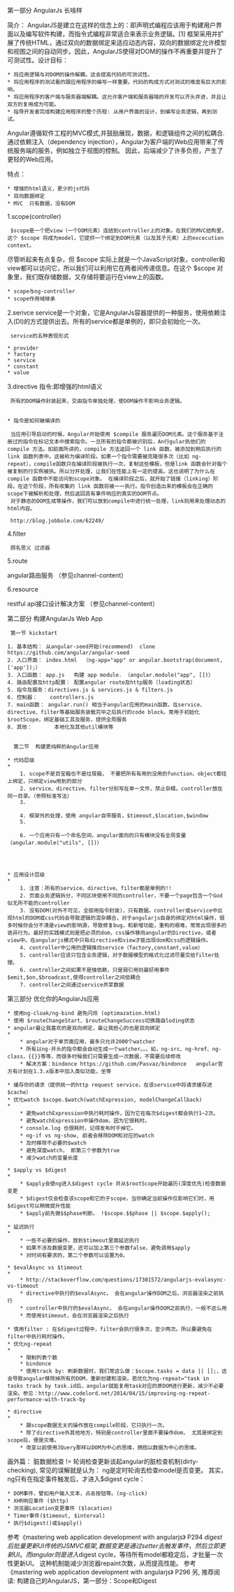 第一部分  AngularJs 长啥样

简介：
AngularJS是建立在这样的信念上的：即声明式编程应该用于构建用户界面以及编写软件构建，而指令式编程非常适合来表示业务逻辑。[1] 框架采用并扩展了传统HTML，通过双向的数据绑定来适应动态内容，双向的数据绑定允许模型和视图之间的自动同步。因此，AngularJS使得对DOM的操作不再重要并提升了可测试性。设计目标：

	* 将应用逻辑与对DOM的操作解耦。这会提高代码的可测试性。
	* 将应用程序的测试看的跟应用程序的编写一样重要。代码的构成方式对测试的难度有巨大的影响。
	* 将应用程序的客户端与服务器端解耦。这允许客户端和服务器端的开发可以齐头并进，并且让双方的复用成为可能。
	* 指导开发者完成构建应用程序的整个历程: 从用户界面的设计，到编写业务逻辑，再到测试。


Angular遵循软件工程的MVC模式,并鼓励展现，数据，和逻辑组件之间的松耦合.通过依赖注入（dependency injection），Angular为客户端的Web应用带来了传统服务端的服务，例如独立于视图的控制。 因此，后端减少了许多负担，产生了更轻的Web应用。

特点：

	* 增强的html语义，更少的js代码
	* 双向数据绑定
	* MVC  只有数据，没有DOM




1.scope(controller)

     $scope是一个把view（一个DOM元素）连结到controller上的对象。在我们的MVC结构里，这个 $scope 将成为model，它提供一个绑定到DOM元素（以及其子元素）上的excecution context。
尽管听起来有点复杂，但 $scope 实际上就是一个JavaScript对象，controller和view都可以访问它，所以我们可以利用它在两者间传递信息。在这个 $scope 对象里，我们既存储数据，又存储将要运行在view上的函数。


	* scope与ng-controller
	* scope作用域继承


2.serivce
     service是一个对象，它是AngularJs容器提供的一种服务，使用依赖注入(DI)的方式提供出去。所有的service都是单例的，即只会初始化一次。

     service的五种表现形式

	* provider
	* factory
	* service
	* constant
	* value

3.directive
     指令:即增强的html语义

     所有的DOM操作封装起来，交由指令单独处理，使DOM操作不影响业务逻辑。


	* 指令是如何被编译的

     当应用引导启动的时候，Angular开始使用 $compile 服务遍历DOM元素。这个服务基于注册过的指令在标记文本中搜索指令。一旦所有的指令都被识别后，An行gular执他们的 compile 方法。如前面所讲的，compile 方法返回一个 link 函数，被添加到稍后执行的 link 函数列表中。这被称为编译阶段。如果一个指令需要被克隆很多次（比如 ng-repeat），compile函数只在编译阶段被执行一次，复制这些模板，但是link 函数会针对每个被复制的行实例被执。所以分开处理，让我们在性能上有一定的提高。这也说明了为什么在 compile 函数中不能访问到scope对象。 在编译阶段之后，就开始了链接（linking）阶段。在这个阶段，所有收集的 link 函数将被一一执行。指令创造出来的模板会在正确的scope下被解析和处理，然后返回具有事件响应的真实的DOM节点。
     对于静态的DOM生成等操作，我们可以放到compile中进行统一处理，link则用来处理动态的html内容。

     http://blog.jobbole.com/62249/

4.filter

     顾名思义 过滤器

5.route

   angular路由服务  （参见channel-content）

6.resource

   restful api接口设计解决方案 （参见channel-content）

第二部分  构建AngularJs Web App

     第一节 kickstart

	1. 基本结构： 从angular-seed开始(recommend)  clone https://github.com/angular/angular-seed
	2. 入口界面： index.html  （ng-app="app" or angular.bootstrap(document, ['app']);）
	3. 入口函数： app.js   构建 app module. （angular.module("app", [])）
	4. 路由配置及http配置： 配置angular route及http服务（loading状态）
	5. 指令及服务：directives.js & services.js & filters.js
	6. 控制器：    controllers.js
	7. main函数： angular.run() 相当于angular应用的main函数，在service、directive、filter等基础服务装载完毕之后执行的code block。常用于初始化$rootScope，绑定基础工具及服务，提供全局服务
	8. 其他：       本地化及其他util模块等


      第二节  构建更纯粹的Angular应用

	* 代码层级
	*
		1. scope不是百宝箱也不是垃圾箱， 不要把所有有用的没用的function、object都往上绑定，只绑定view用到的部分
		2. service、directive、filter分别写在单一文件，禁止杂糅。controller放在同一目录。（参照标准写法）
		3.

		4. 框架外的处理，使用 angular自带服务，$timeout,$location,$window
		5.

		6. 一个应用只有一个命名空间，angular面向的只有模块没有全局变量 （angular.module("utils", [])）




	* 应用设计层级
	*
		1. 注意：所有的service、directive、filter都是单例的!!
		2. 页面业务逻辑拆分，不同区块使用不同的controller，不要一个page包含一个God似无所不能的controller
		3. 没有DOM(对外不可见，全部用指令封装)，只有数据。controller或service中出现html的DOM或css代码会导致逻辑的混杂耦合，对于angularjs自身的绑定对html操作，很多时候你会分不清是view的影响源，导致修复bug，和新增功能，重构的艰难，常常出现很多的诡异行为。最好的实践模式则是把必须的dom，css操作移向angular的Directive，或者view中。在angularjs模式中只有directive和view才能出现dom和css的逻辑操作。
		4. controller中公用的逻辑推向service（factory,constant,value）
		5. controller应该只包含业务逻辑，对于数据模型的格式化过滤尽量交给filter处理。
		6. controller之间如果不是强依赖，只是弱引用则最好用事件$emit,$on,$broadcast,使得controller之间低耦合
		7. controller之间通过service共享数据



第三部分  优化你的AngularJs应用


	* 使用ng-cloak/ng-bind 避免闪烁 (optimazation.html)
	* 使用 $routeChangeStart、$routeChangeSuccess切换路由loding状态
	* angular最让我喜欢的是双向绑定，最让我担心的也是双向绑定
	*
		* angular对于单页面应用，最多只允许2000个watcher
		* 所有以ng-开头的指令都会自动生成一个watcher。。。如，ng-src、ng-href、ng-class，{{}}等等，而很多时候我们只需要生成一次数据，不需要后续修改
		* 解决方案：bindonce https://github.com/Pasvaz/bindonce   angular官方有计划在1.3.x版本中加入类似功能，坐等

	* 缓存你的请求（提供统一的http request service，在该service中将请求缓存进$cache）
	* 优化watch $scope.$watch(watchExpression, modelChangeCallback)
	*
		* 避免watchExpression中执行耗时操作，因为它在每次$digest都会执行1~2次。
		* 避免watchExpression中操作dom，因为它很耗时。
		* console.log 也很耗时，记得发布时干掉它。
		* ng-if vs ng-show, 前者会移除DOM和对应的watch
		* 及时移除不必要的$watch
		* 避免深度watch， 即第三个参数为true
		* 减少watch的变量长度

	* $apply vs $digest
	*
		* $apply会使ng进入$digest cycle 并从$rootScope开始遍历(深度优先)检查数据变更
		* $digest仅会检查该scope和它的子scope，当你确定当前操作仅影响它们时，用$digest可以稍微提升性能
		* $apply前先做$$phase判断。 !$scope.$$phase || $scope.$apply();

	* 延迟执行
	*
		* 一些不必要的操作，放到$timeout里面延迟执行
		* 如果不涉及数据变更，还可以加上第三个参数false，避免调用$apply
		* 对时间有要求的，第二个参数可以设置为0。

	* $evalAsync vs $timeout
	*
		* http://stackoverflow.com/questions/17301572/angularjs-evalasync-vs-timeout
		* directive中执行的$evalAsync， 会在angular操作DOM之后，浏览器渲染之前执行
		* controller中执行的$evalAsync， 会在angular操作DOM之前执行，一般不这么用
		* 而使用$timeout，会在浏览器渲染之后执行

	* 慎用filter : 在$digest过程中，filter会执行很多次，至少两次。所以要避免在filter中执行耗时操作。
	* 优化ng-repeat
	*
		* 限制列表个数
		* bindonce
		* 使用track by: 刷新数据时，我们常这么做：$scope.tasks = data || [];，这会导致angular移除掉所有的DOM，重新创建和渲染。若优化为ng-repeat="task in tasks track by task.id后，angular就能复用task对应的原DOM进行更新，减少不必要渲染。参见：http://www.codelord.net/2014/04/15/improving-ng-repeat-performance-with-track-by

	* directive
	*
		* 跟scope数据无关的操作放在compile阶段，它只执行一次。
		* 除了directive外其他地方，特别是controller里面不要操作dom， 尤其是绑定到scope后，便是灾难。
		* 改变以前使用JQuery那样以DOM为中心的思维，拥抱以数据为中心的思维。



画外篇：
脏数据检查 != 轮询检查更新谈起angular的脏检查机制(dirty-checking), 常见的误解就是认为： ng是定时轮询去检查model是否变更。
其实，ng只有在指定事件触发后，才进入$digest cycle：

	* DOM事件，譬如用户输入文本，点击按钮等。(ng-click)
	* XHR响应事件 ($http)
	* 浏览器Location变更事件 ($location)
	* Timer事件($timeout, $interval)
	* 执行$digest()或$apply()


参考《mastering web application development with angularjs》 P294
$digest后批量更新UI传统的JS MVC框架, 数据变更是通过setter去触发事件，然后立即更新UI。
而angular则是进入$digest cycle，等待所有model都稳定后，才批量一次性更新UI。
这种机制能减少浏览器repaint次数，从而提高性能。
参考《mastering web application development with angularjs》 P296
另, 推荐阅读: 构建自己的AngularJS，第一部分：Scope和Digest